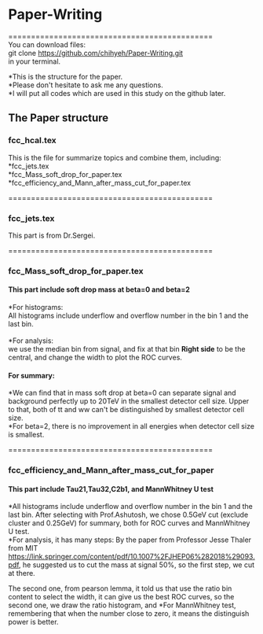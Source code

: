 # Paper-Writing

=============================================<br />
You can download files:<br />
git clone https://github.com/chihyeh/Paper-Writing.git <br />
in your terminal.

*This is the structure for the paper.<br />
*Please don't hesitate to ask me any questions.<br />
*I will put all codes which are used in this study on the github later.<br />


## The Paper structure

### fcc_hcal.tex
This is the file for summarize topics and combine them, including:<br />
*fcc_jets.tex<br />
*fcc_Mass_soft_drop_for_paper.tex<br />
*fcc_efficiency_and_Mann_after_mass_cut_for_paper.tex<br />

=============================================
### fcc_jets.tex
This part is from Dr.Sergei.<br />

=============================================
### fcc_Mass_soft_drop_for_paper.tex 
#### This part include soft drop mass at beta=0 and beta=2 
*For histograms:<br />
All histograms include underflow and overflow number in the bin 1 and the last bin.<br />
<br />
*For analysis:<br />
we use the median bin from signal, and fix at that bin **Right side** to be the central, and change the width to plot the ROC curves.<br />

#### For summary: 
*We can find that in mass soft drop at beta=0 can separate signal and background perfectly up to 20TeV in the smallest detector cell size. Upper to that, both of tt and ww can't be distinguished by smallest detector cell size.<br />
*For beta=2, there is no improvement in all energies when detector cell size is smallest.<br />

=============================================
### fcc_efficiency_and_Mann_after_mass_cut_for_paper
#### This part include Tau21,Tau32,C2b1, and MannWhitney U test 
*All histograms include underflow and overflow number in the bin 1 and the last bin.
After selecting with Prof.Ashutosh, we chose 0.5GeV cut (exclude cluster and 0.25GeV) for summary, both for ROC curves and MannWhitney U test.<br />
*For analysis, it has many steps:
By the paper from Professor Jesse Thaler from MIT <https://link.springer.com/content/pdf/10.1007%2FJHEP06%282018%29093.pdf>, he suggested us to cut the mass at signal 50%, so the first step, we cut at there.

The second one, from pearson lemma, it told us that use the ratio bin content to select the width, it can give us the best ROC curves, so the second one, we draw the ratio histogram, and 
*For MannWhitney test, remembering that when the number close to zero, it means the distinguish power is better.

